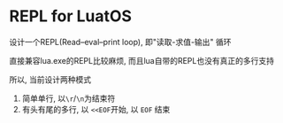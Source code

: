 # REPL for LuatOS

设计一个REPL(Read–eval–print loop), 即"读取-求值-输出" 循环

直接兼容lua.exe的REPL比较麻烦, 而且lua自带的REPL也没有真正的多行支持

所以, 当前设计两种模式

1. 简单单行, 以`\r`/`\n`为结束符
2. 有头有尾的多行, 以 `<<EOF`开始, 以 `EOF` 结束

